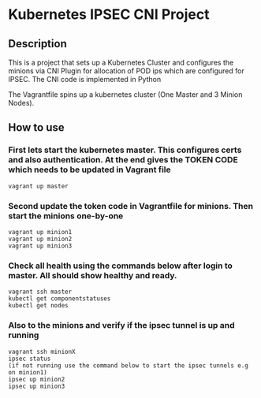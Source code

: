 # Kubernetes IPSEC CNI Project

## Description
This is a project that sets up a Kubernetes Cluster and configures the minions via CNI Plugin for allocation of POD ips which are configured for IPSEC.
The CNI code is implemented in Python

The Vagrantfile spins up a kubernetes cluster (One Master and 3 Minion Nodes).

## How to use

### First lets start the kubernetes master. This configures certs and also authentication. At the end gives the TOKEN CODE which needs to be updated in Vagrant file
```
vagrant up master
```

### Second update the token code in Vagrantfile for minions. Then start the minions one-by-one
```
vagrant up minion1
vagrant up minion2
vagrant up minion3
```

### Check all health using the commands below after login to master. All should show healthy and ready.
``` 
vagrant ssh master
kubectl get componentstatuses
kubectl get nodes
```

### Also to the minions and verify if the ipsec tunnel is up and running
```
vagrant ssh minionX
ipsec status
(if not running use the command below to start the ipsec tunnels e.g on minion1)
ipsec up minion2
ipsec up minion3
```
